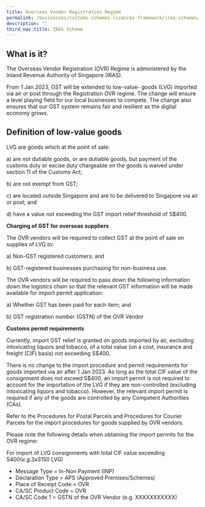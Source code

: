 ```yaml
---
title: Overseas Vendor Registration Regime
permalink: /businesses/customs-schemes-licences-framework/iras-schemes/overseas-vendor-registration-regime/
description: ""
third_nav_title: IRAS Scheme
---
```


## **What is it?**

The Overseas Vendor Registration (OVR) Regime is administered by the Inland Revenue Authority of Singapore (IRAS).

From 1 Jan 2023, GST will be extended to low-value- goods (LVG) imported via air or post through the Registration OVR regime. The change will ensure a level playing field for our local businesses to compete. The change also ensures that our GST system remains fair and resilient as the digital economy grows.

## **Definition of low-value goods**
LVG are goods which at the point of sale:  

a)	are not dutiable goods, or are dutiable goods, but payment of the customs duty or excise duty chargeable on the goods is waived under section 11 of the Customs Act;

b)	are not exempt from GST;

c)	are located outside Singapore and are to be delivered to Singapore via air or post; and

d)	have a value not exceeding the GST import relief threshold of S$400.

**Charging of GST for overseas suppliers**

The OVR vendors will be required to collect GST at the point of sale on supplies of LVG to:

a)	Non-GST registered customers; and

b)	GST-registered businesses purchasing for non-business use.

The OVR vendors will be required to pass down the following information down the logistics chain so that the relevant GST information will be made available for import permit application:

a)	Whether GST has been paid for each item; and

b)	GST registration number (GSTN) of the OVR Vendor

**Customs permit requirements**

Currently, import GST relief is granted on goods imported by air, excluding intoxicating liquors and tobacco, of a total value (on a cost, insurance and freight (CIF) basis) not exceeding S$400.

There is no change to the import procedure and permit requirements for goods imported via air after 1 Jan 2023. As long as the total CIF value of the consignment does not exceed S$400, an import permit is not required to account for the importation of the LVG if they are non-controlled (excluding intoxicating liquors and tobacco).
However, the relevant import permit is required if any of the goods are controlled by any Competent Authorities (CAs).

Refer to the Procedures for Postal Parcels and Procedures for Courier Parcels for the import procedures for goods supplied by OVR vendors.

Please note the following details when obtaining the import permits for the OVR regime:

For import of LVG consignments with total CIF value exceeding S$400 (e.g. 3 x S$150 LVG)

* Message Type = In-Non Payment (INP)
* Declaration Type = APS (Approved Premises/Schemes)
* Place of Receipt Code = OVR
* CA/SC Product Code = OVR
* CA/SC Code 1	= GSTN of the OVR Vendor (e.g. XXXXXXXXXXX)